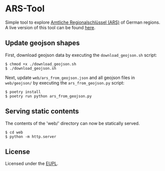 <!--
SPDX-FileCopyrightText: 2021 codedust

SPDX-License-Identifier: EUPL-1.2
-->

# ARS-Tool

Simple tool to explore [Amtliche Regionalschlüssel (ARS)](https://www.destatis.de/DE/Themen/Laender-Regionen/Regionales/Gemeindeverzeichnis/_inhalt.html) of German regions.
A live version of this tool can be found [here](https://www.opengovtech.de/ars/).

## Update geojson shapes
First, download geojson data by executing the `download_geojson.sh` script:

```console
$ chmod +x ./download_geojson.sh
$ ./download_geojson.sh
```


Next, update `web/ars_from_geojson.json` and all geojson files in `web/geojson/` by executing the `ars_from_geojson.py` script:

```console
$ poetry install
$ poetry run python ars_from_geojson.py
```

## Serving static contents
The contents of the 'web/' directory can now be statically served.

```console
$ cd web
$ python -m http.server
```

## License
Licensed under the [EUPL](./LICENSE.txt).

